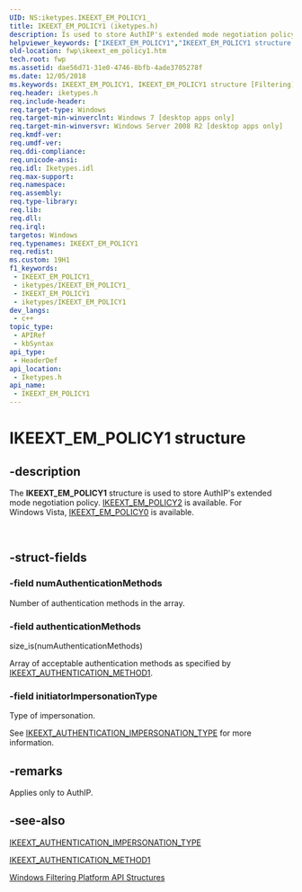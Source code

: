 ```yaml
---
UID: NS:iketypes.IKEEXT_EM_POLICY1_
title: IKEEXT_EM_POLICY1 (iketypes.h)
description: Is used to store AuthIP's extended mode negotiation policy.
helpviewer_keywords: ["IKEEXT_EM_POLICY1","IKEEXT_EM_POLICY1 structure [Filtering]","fwp.ikeext_em_policy1","iketypes/IKEEXT_EM_POLICY1"]
old-location: fwp\ikeext_em_policy1.htm
tech.root: fwp
ms.assetid: dae56d71-31e0-4746-8bfb-4ade3705278f
ms.date: 12/05/2018
ms.keywords: IKEEXT_EM_POLICY1, IKEEXT_EM_POLICY1 structure [Filtering], fwp.ikeext_em_policy1, iketypes/IKEEXT_EM_POLICY1
req.header: iketypes.h
req.include-header: 
req.target-type: Windows
req.target-min-winverclnt: Windows 7 [desktop apps only]
req.target-min-winversvr: Windows Server 2008 R2 [desktop apps only]
req.kmdf-ver: 
req.umdf-ver: 
req.ddi-compliance: 
req.unicode-ansi: 
req.idl: Iketypes.idl
req.max-support: 
req.namespace: 
req.assembly: 
req.type-library: 
req.lib: 
req.dll: 
req.irql: 
targetos: Windows
req.typenames: IKEEXT_EM_POLICY1
req.redist: 
ms.custom: 19H1
f1_keywords:
 - IKEEXT_EM_POLICY1_
 - iketypes/IKEEXT_EM_POLICY1_
 - IKEEXT_EM_POLICY1
 - iketypes/IKEEXT_EM_POLICY1
dev_langs:
 - c++
topic_type:
 - APIRef
 - kbSyntax
api_type:
 - HeaderDef
api_location:
 - Iketypes.h
api_name:
 - IKEEXT_EM_POLICY1
---
```


# IKEEXT_EM_POLICY1 structure


## -description

The <b>IKEEXT_EM_POLICY1</b> structure is used to store AuthIP's extended mode negotiation policy.
[IKEEXT_EM_POLICY2](/windows/desktop/api/iketypes/ns-iketypes-ikeext_em_policy2) is available. For Windows Vista, [IKEEXT_EM_POLICY0](/windows/desktop/api/iketypes/ns-iketypes-ikeext_em_policy0) is available.</div><div> </div>

## -struct-fields

### -field numAuthenticationMethods

Number of authentication methods in the array.

### -field authenticationMethods

size_is(numAuthenticationMethods)

Array of acceptable authentication methods as specified by [IKEEXT_AUTHENTICATION_METHOD1](/windows/desktop/api/iketypes/ns-iketypes-ikeext_authentication_method1).

### -field initiatorImpersonationType

Type of impersonation.

See <a href="/windows/win32/api/iketypes/ne-iketypes-ikeext_authentication_impersonation_type">IKEEXT_AUTHENTICATION_IMPERSONATION_TYPE</a> for more information.

## -remarks

Applies only to AuthIP.

## -see-also

<a href="/windows/win32/api/iketypes/ne-iketypes-ikeext_authentication_impersonation_type">IKEEXT_AUTHENTICATION_IMPERSONATION_TYPE</a>



[IKEEXT_AUTHENTICATION_METHOD1](/windows/desktop/api/iketypes/ns-iketypes-ikeext_authentication_method1)



<a href="/windows/desktop/FWP/fwp-structs">Windows Filtering Platform  API Structures</a>